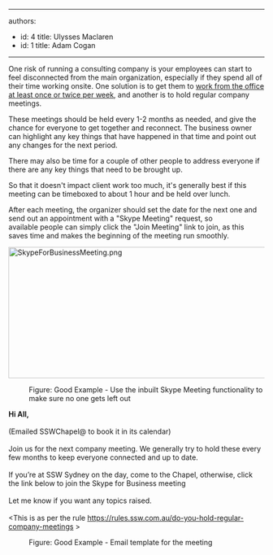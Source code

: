 

---
authors:
  - id: 4
    title: Ulysses Maclaren
  - id: 1
    title: Adam Cogan
---




<span class='intro'> One risk of running a consulting company is your employees can start to feel disconnected from the main organization, especially if they spend all of their time working onsite. One solution is to get them to <a href="/_layouts/15/FIXUPREDIRECT.ASPX?WebId=3dfc0e07-e23a-4cbb-aac2-e778b71166a2&amp;TermSetId=07da3ddf-0924-4cd2-a6d4-a4809ae20160&amp;TermId=568a4230-3efc-4be2-9a26-aa89dbedce02">work from the office at least once or twice per week</a>, and another is to hold regular company meetings. <br> </span>

<p>These meetings should be held every 1-2&#160;months as needed, and give the chance for everyone to get together and reconnect. The business owner can highlight any key things that have happened in that time and point out any&#160;changes for the next period.&#160; <br></p><p>There may also be time for a couple of other people to address everyone if there are any key things that need to be brought up.<br></p><p>So that it doesn't impact client work too much, it's generally best if this meeting can be timeboxed to about 1 hour and be held over lunch.<br></p><p>After each meeting, the organizer should set the date for the next one and send out an appointment with a &quot;Skype Meeting&quot; request, so available&#160;people can simply click the &quot;Join Meeting&quot; link to join, as this saves time and makes the beginning of the meeting run smoothly.<br></p><dl class="ssw15-rteElement-ImageArea"> <img src="/PublishingImages/SkypeForBusinessMeeting.png" alt="SkypeForBusinessMeeting.png" style="width&#58;750px;height&#58;258px;" /> </dl><dd class="ssw15-rteElement-FigureGood"> Figure&#58;&#160;Good Example - Use the inbuilt Skype Meeting functionality to make sure no one gets left out<br></dd><p class="ssw15-rteElement-GreyBox"><strong> Hi All,</strong>&#160;<br><br>(Emailed SSWChapel@ to book it in its calendar)<br>&#160; <br>Join us for the next company meeting. We generally try to hold these every few months to keep everyone connected and up to date.<br>&#160;<br>If you’re at SSW Sydney on the day, come to the Chapel, otherwise, click the link below to join the Skype for Business meeting<br>&#160;<br>Let me know if you want any topics raised.<br>&#160;<br>&lt;This is as per the rule <a href="/_layouts/15/FIXUPREDIRECT.ASPX?WebId=3dfc0e07-e23a-4cbb-aac2-e778b71166a2&amp;TermSetId=07da3ddf-0924-4cd2-a6d4-a4809ae20160&amp;TermId=2cb1995c-3735-4074-a3fc-68388a0c6836">https&#58;//rules.ssw.com.au/do-you-hold-regular-company-meetings</a> &gt;<br></p><dd class="ssw15-rteElement-FigureGood">Figure&#58; Good Example - Email template for the meeting​<br></dd>


